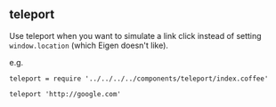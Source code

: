 ## teleport

Use teleport when you want to simulate a link click instead of setting `window.location` (which Eigen doesn't like).

e.g.
```
teleport = require '../../../../components/teleport/index.coffee'

teleport 'http://google.com'
```